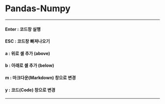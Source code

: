 # Pandas-Numpy


---
#### Enter : 코드창 실행
#### ESC : 코드창 빠져나오기
#### a : 위로 셀 추가 (above)
#### b : 아래로 셀 추가 (below)
#### m : 마크다운(Markdown) 창으로 변경
#### y : 코드(Code) 창으로 변경
---